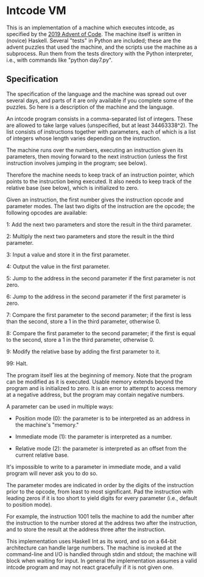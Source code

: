 # Intcode VM

This is an implementation of a machine which executes intcode, as specified by
the [2019 Advent of Code](https://adventofcode.com/2019). The machine itself is
written in (novice) Haskell. Several "tests" in Python are included; these are
the advent puzzles that used the machine, and the scripts use the machine as a
subprocess. Run them from the tests directory with the Python interpreter,
i.e., with commands like "python day7.py".

## Specification

The specification of the language and the machine was spread out over several
days, and parts of it are only available if you complete some of the puzzles. So
here is a description of the machine and the language.

An intcode program consists in a comma-separated list of integers. These are
allowed to take large values (unspecified, but at least 34463338^2). The list
consists of instructions together with parameters, each of which is a list of
integers whose length varies depending on the instruction.

The machine runs over the numbers, executing an instruction given its
parameters, then moving forward to the next instruction (unless the first
instruction involves jumping in the program; see below).

Therefore the machine needs to keep track of an instruction pointer, which
points to the instruction being executed. It also needs to keep track of the
relative base (see below), which is initialized to zero.

Given an instruction, the first number gives the instruction opcode and
parameter modes. The last two digits of the instruction are the opcode; the
following opcodes are available:

1: Add the next two parameters and store the result in the third parameter.

2: Multiply the next two parameters and store the result in the third parameter.

3: Input a value and store it in the first parameter.

4: Output the value in the first parameter.

5: Jump to the address in the second parameter if the first parameter is not
zero.

6: Jump to the address in the second parameter if the first parameter is zero.

7: Compare the first parameter to the second parameter; if the first is less
than the second, store a 1 in the third parameter, otherwise 0.

8: Compare the first parameter to the second parameter; if the first is equal to
the second, store a 1 in the third parameter, otherwise 0.

9: Modify the relative base by adding the first parameter to it.

99: Halt.

The program itself lies at the beginning of memory. Note that the program can be
modified as it is executed. Usable memory extends beyond the program and is
initialized to zero. It is an error to attempt to access memory at a negative
address, but the program may contain negative numbers.

A parameter can be used in multiple ways:

- Position mode (0): the parameter is to be interpreted as an address in the
  machine's "memory."

- Immediate mode (1): the parameter is interpreted as a number.

- Relative mode (2): the parameter is interpreted as an offset from the current
  relative base.

It's impossible to write to a parameter in immediate mode, and a valid program
will never ask you to do so.

The parameter modes are indicated in order by the digits of the instruction
prior to the opcode, from least to most significant. Pad the instruction with
leading zeros if it is too short to yield digits for every parameter (i.e.,
default to position mode).

For example, the instruction 1001 tells the machine to add the number after the
instruction to the number stored at the address two after the instruction, and
to store the result at the address three after the instruction.

This implementation uses Haskell Int as its word, and so on a 64-bit
architecture can handle large numbers. The machine is invoked at the
command-line and I/O is handled through stdin and stdout; the machine will block
when waiting for input. In general the implementation assumes a valid intcode
program and may not react gracefully if it is not given one.
